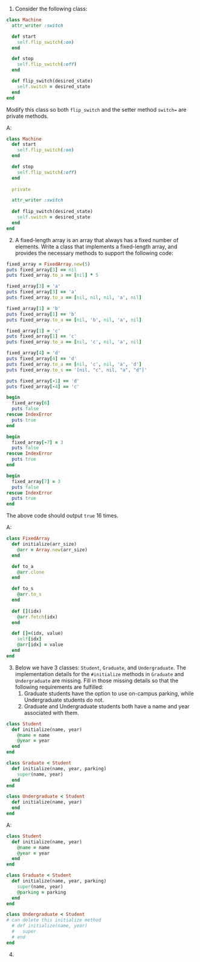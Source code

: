 1. Consider the following class:

```ruby
class Machine
  attr_writer :switch

  def start
    self.flip_switch(:on)
  end

  def stop
    self.flip_switch(:off)
  end

  def flip_switch(desired_state)
    self.switch = desired_state
  end
end
```

Modify this class so both `flip_switch` and the setter method `switch=` are private methods.

A:

```ruby
class Machine
  def start
    self.flip_switch(:on)
  end

  def stop
    self.flip_switch(:off)
  end
    
  private

  attr_writer :switch
    
  def flip_switch(desired_state)
    self.switch = desired_state
  end
end
```



2. A fixed-length array is an array that always has a fixed number of  elements. Write a class that implements a fixed-length array, and  provides the necessary methods to support the following code:

```ruby
fixed_array = FixedArray.new(5)
puts fixed_array[3] == nil
puts fixed_array.to_a == [nil] * 5

fixed_array[3] = 'a'
puts fixed_array[3] == 'a'
puts fixed_array.to_a == [nil, nil, nil, 'a', nil]

fixed_array[1] = 'b'
puts fixed_array[1] == 'b'
puts fixed_array.to_a == [nil, 'b', nil, 'a', nil]

fixed_array[1] = 'c'
puts fixed_array[1] == 'c'
puts fixed_array.to_a == [nil, 'c', nil, 'a', nil]

fixed_array[4] = 'd'
puts fixed_array[4] == 'd'
puts fixed_array.to_a == [nil, 'c', nil, 'a', 'd']
puts fixed_array.to_s == '[nil, "c", nil, "a", "d"]'

puts fixed_array[-1] == 'd'
puts fixed_array[-4] == 'c'

begin
  fixed_array[6]
  puts false
rescue IndexError
  puts true
end

begin
  fixed_array[-7] = 3
  puts false
rescue IndexError
  puts true
end

begin
  fixed_array[7] = 3
  puts false
rescue IndexError
  puts true
end
```

The above code should output `true` 16 times.

A:

```ruby
class FixedArray
  def initialize(arr_size)
    @arr = Array.new(arr_size)
  end

  def to_a
    @arr.clone
  end

  def to_s
    @arr.to_s
  end
   
  def [](idx)
    @arr.fetch(idx)
  end

  def []=(idx, value)
    self[idx]
    @arr[idx] = value
  end
end
```



3. Below we have 3 classes: `Student`, `Graduate`, and `Undergraduate`. The implementation details for the `#initialize` methods in `Graduate` and `Undergraduate` are missing. Fill in those missing details so that the following requirements are fulfilled:
   1. Graduate students have the option to use on-campus parking, while Undergraduate students do not.
   2. Graduate and Undergraduate students both have a name and year associated with them.

```ruby
class Student
  def initialize(name, year)
    @name = name
    @year = year
  end
end

class Graduate < Student
  def initialize(name, year, parking)
    super(name, year)
  end
end

class Undergraduate < Student
  def initialize(name, year)
  end
end
```

A:
```ruby
class Student
  def initialize(name, year)
    @name = name
    @year = year
  end
end

class Graduate < Student
  def initialize(name, year, parking)
    super(name, year)
    @parking = parking
  end
end

class Undergraduate < Student
# can delete this initialize method
  # def initialize(name, year)
  #   super
  # end
end
```



4. 